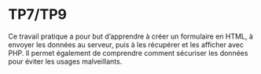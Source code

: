 # TP7/TP9
Ce travail pratique a pour but d’apprendre à créer un formulaire en HTML, à envoyer les données au serveur, puis à les récupérer et les afficher avec PHP. Il permet également de comprendre comment sécuriser les données pour éviter les usages malveillants.
